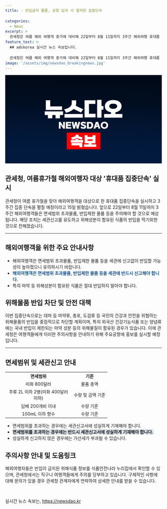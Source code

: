 ```yaml
---
title: - 반입금지 물품, 공항 입국 시 철저한 집중단속

categories:
  - News
excerpt: >
  관세청은 여름 해외 여행객 증가에 대비해 22일부터 8월 11일까지 3주간 해외여행 휴대품 집중단속을 실시한다고 밝혔다. 이번 단속은 면세범위 초과물품, 반입제한 물품 등을 세관에 신고없이 반입할 가능성을 우려해 실시되며, 특히 마약 등 위해성분이 함유된 식품은 반입을 금지하고 있다. 세관은 주요공항에서 이러한 주의사항을 안내하며, 집중단속을 통해 위해물품의 반입을 차단할 계획이다. 여행자는 휴대품 신고서를 성실하게 작성해 세금 감면의 혜택을 받을 수 있으나 미화 800달러 이내의 면세범위를 초과할 경우 가산세가 부과된다.
feature_text: >
  ## adskorea 실시간 뉴스 속보입니다.

  관세청은 여름 해외 여행객 증가에 대비해 22일부터 8월 11일까지 3주간 해외여행 휴대품 집중단속을 실시한다고 밝혔다. 이번 단속은 면세범위 초과물품, 반입제한 물품 등을 세관에 신고없이 반입할 가능성을 우려해 실시되며, 특히 마약 등 위해성분이 함유된 식품은 반입을 금지하고 있다. 세관은 주요공항에서 이러한 주의사항을 안내하며, 집중단속을 통해 위해물품의 반입을 차단할 계획이다. 여행자는 휴대품 신고서를 성실하게 작성해 세금 감면의 혜택을 받을 수 있으나 미화 800달러 이내의 면세범위를 초과할 경우 가산세가 부과된다.
image: '/assets/img/newsdao_breakingnews.jpg'
---
```


<p><img src="/assets/img/newsdao_breakingnews.jpg" alt="adskorea 속보" /></p>

<h2>관세청, 여름휴가철 해외여행자 대상 '휴대품 집중단속' 실시</h2>

<p data-ke-size="size16">관세청이 여름 휴가철을 맞아 해외여행객을 대상으로 한 휴대품 집중단속을 실시하고 3주간 집중 단속을 펼칠 예정이라고 15일 밝혔습니다. 앞으로 22일부터 8월 11일까지 3주간 해외여행객들은 면세범위 초과물품, 반입제한 물품 등을 주의해야 할 것으로 예상됩니다. 해당 조치는 세관신고를 유도하고 위해성분이 함유된 식품의 반입을 막기위한 것으로 전해졌습니다.</p>

<hr>

<h2 data-ke-size="size26">해외여행객을 위한 주요 안내사항</h2>

<ul>
  <li>해외여행객은 면세범위 초과물품, 반입제한 물품 등을 세관에 신고없이 반입할 가능성이 높아졌으니 유의하시기 바랍니다.</li>
  <li><b><span style="color: #1a5490;">해외여행객은 면세범위 초과물품, 반입제한 물품 등을 세관에 반드시 신고해야 합니다.</span></b></li>
  <li>특히 마약 등 위해성분이 함유된 식품은 절대 반입하지 말아야 합니다.</li>
</ul>

<h2 data-ke-size="size26">위해물품 반입 차단 및 안전 대책</h2>

<p data-ke-size="size16">이번 집중단속으로는 대마 등 마약류, 총포, 도검류 등 국민의 건강과 안전을 위협하는 위해물품의 반입을 중점적으로 차단할 계획이며, 특히 외국산 건강기능식품 또는 양념류에는 국내 반입이 제한되는 마약 성분 등의 위해물질이 함유된 경우가 있습니다. 이에 관세청은 여행객들에게 이러한 주의사항을 안내하기 위해 주요공항에 홍보를 실시할 예정입니다.</p>

<hr>

<h2 data-ke-size="size26">면세범위 및 세관신고 안내</h2>

<table>
  <tr>
    <td style="text-align: center; width: 200px;"><b>면세범위</b></td>
    <td style="text-align: center;"><b>기준</b></td>
  </tr>
  <tr>
    <td style="text-align: center;">미화 800달러</td>
    <td style="text-align: center;">물품 총액</td>
  </tr>
  <tr>
    <td style="text-align: center;">주류 2L 이하 2병(미화 400달러 이하)</td>
    <td style="text-align: center;">수량 및 금액 기준</td>
  </tr>
  <tr>
    <td style="text-align: center;">담배 200개비 이내</td>
    <td style="text-align: center;">수량 기준</td>
  </tr>
  <tr>
    <td style="text-align: center;">100mL 이하 향수</td>
    <td style="text-align: center;">수량 기준</td>
  </tr>
</table>

<ul>
  <li>면세범위를 초과하는 경우에는 세관신고서에 성실하게 기재해야 합니다.</li>
  <li><b><span style="background-color: #21538527;">면세범위를 초과하는 경우에는 반드시 세관신고서에 성실하게 기재해야 합니다.</span></b></li>
  <li>성실하게 신고하지 않은 경우에는 가산세가 부과될 수 있습니다.</li>
</ul>

<h2 data-ke-size="size26">주의사항 안내 및 도움링크</h2>

<p data-ke-size="size16">해외여행자들은 반입이 금지된 위해식품 정보를 식품안전나라 누리집에서 확인할 수 있으며, 관세청에서는 직구나 여행객들에게 주의를 당부하고 있습니다. 구체적인 사항에 대해 문의가 있을 경우 관세청 관계자에게 연락하여 상세한 안내를 받을 수 있습니다.</p>

<p data-ke-size="size16">&nbsp;</p>
실시간 뉴스 속보는, <a href="https://newsdao.kr" rel="dofollow">https://newsdao.kr</a>


